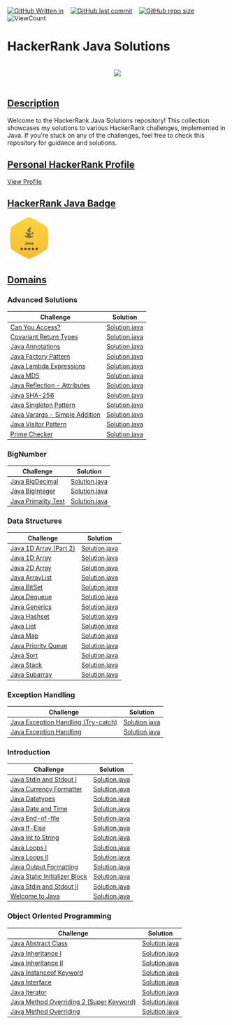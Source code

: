 
[![GitHub Written in](https://img.shields.io/badge/Written%20in-Java-blue)](https://shields.io/)&nbsp;&nbsp;&nbsp;
[![GitHub last commit](https://img.shields.io/github/last-commit/Pavith19/HackerRank-Java-Solutions)](https://github.com/Pavith19/HackerRank-Java-Solutions/commits/main)&nbsp;&nbsp;&nbsp;
[![GitHub repo size](https://img.shields.io/github/repo-size/Pavith19/HackerRank-Java-Solutions)](https://github.com/Pavith19/HackerRank-Java-Solutions/archive/main.zip)&nbsp;&nbsp;&nbsp;
![ViewCount](https://views.whatilearened.today/views/github/Pavith19/HackerRank-Java-Solutions.svg?cache=remove)

# HackerRank Java Solutions

<p align="center">  
	<br>
	<a href="https://www.hackerrank.com/profile/Pavith_DB">
        <img height=100 src="https://hrcdn.net/community-frontend/assets/brand/logo-new-white-green-a5cb16e0ae.svg"> 
    </a>
    <br>
    <br>
</p>

## [Description]()

Welcome to the HackerRank Java Solutions repository! This collection showcases my solutions to various HackerRank challenges, implemented in Java. If you're stuck on any of the challenges, feel free to check this repository for guidance and solutions.

## [Personal HackerRank Profile]()

[View Profile](https://www.hackerrank.com/profile/Pavith_DB)

## [HackerRank Java Badge]()

<a href="https://www.hackerrank.com/profile/Pavith_DB">
<img alt="30 Days of Code" src="Badge/java_5_star.png" width=100></a>

## [Domains]()

### Advanced Solutions

| Challenge | Solution | 
| ---- | ---- | 
| [Can You Access?](https://github.com/Pavith19/HackerRank-Java-Solutions/blob/main/Advanced/Can%20You%20Access_.java) | [Solution.java](https://github.com/Pavith19/HackerRank-Java-Solutions/blob/main/Advanced/Can%20You%20Access_.java) |
| [Covariant Return Types](https://github.com/Pavith19/HackerRank-Java-Solutions/blob/main/Advanced/Covariant%20Return%20Types.java) | [Solution.java](https://github.com/Pavith19/HackerRank-Java-Solutions/blob/main/Advanced/Covariant%20Return%20Types.java) |
| [Java Annotations](https://github.com/Pavith19/HackerRank-Java-Solutions/blob/main/Advanced/Java%20Annotations.java) | [Solution.java](https://github.com/Pavith19/HackerRank-Java-Solutions/blob/main/Advanced/Java%20Annotations.java) |
| [Java Factory Pattern](https://github.com/Pavith19/HackerRank-Java-Solutions/blob/main/Advanced/Java%20Factory%20Pattern.java) | [Solution.java](https://github.com/Pavith19/HackerRank-Java-Solutions/blob/main/Advanced/Java%20Factory%20Pattern.java) |
| [Java Lambda Expressions](https://github.com/Pavith19/HackerRank-Java-Solutions/blob/main/Advanced/Java%20Lambda%20Expressions.java) | [Solution.java](https://github.com/Pavith19/HackerRank-Java-Solutions/blob/main/Advanced/Java%20Lambda%20Expressions.java) |
| [Java MD5](https://github.com/Pavith19/HackerRank-Java-Solutions/blob/main/Advanced/Java%20MD5.java) | [Solution.java](https://github.com/Pavith19/HackerRank-Java-Solutions/blob/main/Advanced/Java%20MD5.java) |
| [Java Reflection - Attributes](https://github.com/Pavith19/HackerRank-Java-Solutions/blob/main/Advanced/Java%20Reflection%20-%20Attributes.java) | [Solution.java](https://github.com/Pavith19/HackerRank-Java-Solutions/blob/main/Advanced/Java%20Reflection%20-%20Attributes.java) |
| [Java SHA-256](https://github.com/Pavith19/HackerRank-Java-Solutions/blob/main/Advanced/Java%20SHA-256.java) | [Solution.java](https://github.com/Pavith19/HackerRank-Java-Solutions/blob/main/Advanced/Java%20SHA-256.java) |
| [Java Singleton Pattern](https://github.com/Pavith19/HackerRank-Java-Solutions/blob/main/Advanced/Java%20Singleton%20Pattern.java) | [Solution.java](https://github.com/Pavith19/HackerRank-Java-Solutions/blob/main/Advanced/Java%20Singleton%20Pattern.java) |
| [Java Varargs - Simple Addition](https://github.com/Pavith19/HackerRank-Java-Solutions/blob/main/Advanced/Java%20Varargs%20-%20Simple%20Addition.java) | [Solution.java](https://github.com/Pavith19/HackerRank-Java-Solutions/blob/main/Advanced/Java%20Varargs%20-%20Simple%20Addition.java) |
| [Java Visitor Pattern](https://github.com/Pavith19/HackerRank-Java-Solutions/blob/main/Advanced/Java%20Visitor%20Pattern.java) | [Solution.java](https://github.com/Pavith19/HackerRank-Java-Solutions/blob/main/Advanced/Java%20Visitor%20Pattern.java) |
| [Prime Checker](https://github.com/Pavith19/HackerRank-Java-Solutions/blob/main/Advanced/Prime%20Checker.java) | [Solution.java](https://github.com/Pavith19/HackerRank-Java-Solutions/blob/main/Advanced/Prime%20Checker.java) |

### BigNumber 

| Challenge | Solution | 
| ---- | ---- | 
| [Java BigDecimal](https://github.com/Pavith19/HackerRank-Java-Solutions/blob/main/BigNumber/Java%20BigDecimal.java) | [Solution.java](https://github.com/Pavith19/HackerRank-Java-Solutions/blob/main/BigNumber/Java%20BigDecimal.java) |
| [Java BigInteger](https://github.com/Pavith19/HackerRank-Java-Solutions/blob/main/BigNumber/Java%20BigInteger.java) | [Solution.java](https://github.com/Pavith19/HackerRank-Java-Solutions/blob/main/BigNumber/Java%20BigInteger.java) |
| [Java Primality Test](https://github.com/Pavith19/HackerRank-Java-Solutions/blob/main/BigNumber/Java%20Primality%20Test.java) | [Solution.java](https://github.com/Pavith19/HackerRank-Java-Solutions/blob/main/BigNumber/Java%20Primality%20Test.java) |

### Data Structures 

| Challenge | Solution | 
| ---- | ---- | 
| [Java 1D Array (Part 2)](https://github.com/Pavith19/HackerRank-Java-Solutions/blob/main/Data%20Structures/Java%201D%20Array%20(Part%202).java) | [Solution.java](https://github.com/Pavith19/HackerRank-Java-Solutions/blob/main/Data%20Structures/Java%201D%20Array%20(Part%202).java) |
| [Java 1D Array](https://github.com/Pavith19/HackerRank-Java-Solutions/blob/main/Data%20Structures/Java%201D%20Array.java) | [Solution.java](https://github.com/Pavith19/HackerRank-Java-Solutions/blob/main/Data%20Structures/Java%201D%20Array.java) |
| [Java 2D Array](https://github.com/Pavith19/HackerRank-Java-Solutions/blob/main/Data%20Structures/Java%202D%20Array.java) | [Solution.java](https://github.com/Pavith19/HackerRank-Java-Solutions/blob/main/Data%20Structures/Java%202D%20Array.java) |
| [Java ArrayList](https://github.com/Pavith19/HackerRank-Java-Solutions/blob/main/Data%20Structures/Java%20ArrayList.java) | [Solution.java](https://github.com/Pavith19/HackerRank-Java-Solutions/blob/main/Data%20Structures/Java%20ArrayList.java) |
| [Java BitSet](https://github.com/Pavith19/HackerRank-Java-Solutions/blob/main/Data%20Structures/Java%20BitSet.java) | [Solution.java](https://github.com/Pavith19/HackerRank-Java-Solutions/blob/main/Data%20Structures/Java%20BitSet.java) |
| [Java Dequeue](https://github.com/Pavith19/HackerRank-Java-Solutions/blob/main/Data%20Structures/Java%20Dequeue.java) | [Solution.java](https://github.com/Pavith19/HackerRank-Java-Solutions/blob/main/Data%20Structures/Java%20Dequeue.java) |
| [Java Generics](https://github.com/Pavith19/HackerRank-Java-Solutions/blob/main/Data%20Structures/Java%20Generics.java) | [Solution.java](https://github.com/Pavith19/HackerRank-Java-Solutions/blob/main/Data%20Structures/Java%20Generics.java) |
| [Java Hashset](https://github.com/Pavith19/HackerRank-Java-Solutions/blob/main/Data%20Structures/Java%20Hashset.java) | [Solution.java](https://github.com/Pavith19/HackerRank-Java-Solutions/blob/main/Data%20Structures/Java%20Hashset.java) |
| [Java List](https://github.com/Pavith19/HackerRank-Java-Solutions/blob/main/Data%20Structures/Java%20List.java) | [Solution.java](https://github.com/Pavith19/HackerRank-Java-Solutions/blob/main/Data%20Structures/Java%20List.java) |
| [Java Map](https://github.com/Pavith19/HackerRank-Java-Solutions/blob/main/Data%20Structures/Java%20Map.java) | [Solution.java](https://github.com/Pavith19/HackerRank-Java-Solutions/blob/main/Data%20Structures/Java%20Map.java) |
| [Java Priority Queue](https://github.com/Pavith19/HackerRank-Java-Solutions/blob/main/Data%20Structures/Java%20Priority%20Queue.java) | [Solution.java](https://github.com/Pavith19/HackerRank-Java-Solutions/blob/main/Data%20Structures/Java%20Priority%20Queue.java) |
| [Java Sort](https://github.com/Pavith19/HackerRank-Java-Solutions/blob/main/Data%20Structures/Java%20Sort.java) | [Solution.java](https://github.com/Pavith19/HackerRank-Java-Solutions/blob/main/Data%20Structures/Java%20Sort.java) |
| [Java Stack](https://github.com/Pavith19/HackerRank-Java-Solutions/blob/main/Data%20Structures/Java%20Stack.java) | [Solution.java](https://github.com/Pavith19/HackerRank-Java-Solutions/blob/main/Data%20Structures/Java%20Stack.java) |
| [Java Subarray](https://github.com/Pavith19/HackerRank-Java-Solutions/blob/main/Data%20Structures/Java%20Subarray.java) | [Solution.java](https://github.com/Pavith19/HackerRank-Java-Solutions/blob/main/Data%20Structures/Java%20Subarray.java) |

### Exception Handling 

| Challenge | Solution | 
| ---- | ---- | 
| [Java Exception Handling (Try-catch)](https://github.com/Pavith19/HackerRank-Java-Solutions/blob/main/Exception%20Handling/Java%20Exception%20Handling%20(Try-catch).java) | [Solution.java](https://github.com/Pavith19/HackerRank-Java-Solutions/blob/main/Exception%20Handling/Java%20Exception%20Handling%20(Try-catch).java) |
| [Java Exception Handling](https://github.com/Pavith19/HackerRank-Java-Solutions/blob/main/Exception%20Handling/Java%20Exception%20Handling.java) | [Solution.java](https://github.com/Pavith19/HackerRank-Java-Solutions/blob/main/Exception%20Handling/Java%20Exception%20Handling.java) |

### Introduction 

| Challenge | Solution | 
| ---- | ---- | 
| [Java Stdin and Stdout I](https://github.com/Pavith19/HackerRank-Java-Solutions/blob/main/Introduction/%20Java%20Stdin%20and%20Stdout%20I.java) | [Solution.java](https://github.com/Pavith19/HackerRank-Java-Solutions/blob/main/Introduction/%20Java%20Stdin%20and%20Stdout%20I.java) |
| [Java Currency Formatter](https://github.com/Pavith19/HackerRank-Java-Solutions/blob/main/Introduction/Java%20Currency%20Formatter.java) | [Solution.java](https://github.com/Pavith19/HackerRank-Java-Solutions/blob/main/Introduction/Java%20Currency%20Formatter.java) |
| [Java Datatypes](https://github.com/Pavith19/HackerRank-Java-Solutions/blob/main/Introduction/Java%20Datatypes.java) | [Solution.java](https://github.com/Pavith19/HackerRank-Java-Solutions/blob/main/Introduction/Java%20Datatypes.java) |
| [Java Date and Time](https://github.com/Pavith19/HackerRank-Java-Solutions/blob/main/Introduction/Java%20Date%20and%20Time.java) | [Solution.java](https://github.com/Pavith19/HackerRank-Java-Solutions/blob/main/Introduction/Java%20Date%20and%20Time.java) |
| [Java End-of-file](https://github.com/Pavith19/HackerRank-Java-Solutions/blob/main/Introduction/Java%20End-of-file.java) | [Solution.java](https://github.com/Pavith19/HackerRank-Java-Solutions/blob/main/Introduction/Java%20End-of-file.java) |
| [Java If-Else](https://github.com/Pavith19/HackerRank-Java-Solutions/blob/main/Introduction/Java%20If-Else.java) | [Solution.java](https://github.com/Pavith19/HackerRank-Java-Solutions/blob/main/Introduction/Java%20If-Else.java) |
| [Java Int to String](https://github.com/Pavith19/HackerRank-Java-Solutions/blob/main/Introduction/Java%20Int%20to%20String.java) | [Solution.java](https://github.com/Pavith19/HackerRank-Java-Solutions/blob/main/Introduction/Java%20Int%20to%20String.java) |
| [Java Loops I](https://github.com/Pavith19/HackerRank-Java-Solutions/blob/main/Introduction/Java%20Loops%20I.java) | [Solution.java](https://github.com/Pavith19/HackerRank-Java-Solutions/blob/main/Introduction/Java%20Loops%20I.java) |
| [Java Loops II](https://github.com/Pavith19/HackerRank-Java-Solutions/blob/main/Introduction/Java%20Loops%20II.java) | [Solution.java](https://github.com/Pavith19/HackerRank-Java-Solutions/blob/main/Introduction/Java%20Loops%20II.java) |
| [Java Output Formatting](https://github.com/Pavith19/HackerRank-Java-Solutions/blob/main/Introduction/Java%20Output%20Formatting.java) | [Solution.java](https://github.com/Pavith19/HackerRank-Java-Solutions/blob/main/Introduction/Java%20Output%20Formatting.java) |
| [Java Static Initializer Block](https://github.com/Pavith19/HackerRank-Java-Solutions/blob/main/Introduction/Java%20Static%20Initializer%20Block.java) | [Solution.java](https://github.com/Pavith19/HackerRank-Java-Solutions/blob/main/Introduction/Java%20Static%20Initializer%20Block.java) |
| [Java Stdin and Stdout II](https://github.com/Pavith19/HackerRank-Java-Solutions/blob/main/Introduction/Java%20Stdin%20and%20Stdout%20II.java) | [Solution.java](https://github.com/Pavith19/HackerRank-Java-Solutions/blob/main/Introduction/Java%20Stdin%20and%20Stdout%20II.java) |
| [Welcome to Java](https://github.com/Pavith19/HackerRank-Java-Solutions/blob/main/Introduction/Welcome%20to%20Java.java) | [Solution.java](https://github.com/Pavith19/HackerRank-Java-Solutions/blob/main/Introduction/Welcome%20to%20Java.java) |

### Object Oriented Programming 

| Challenge | Solution | 
| ---- | ---- | 
| [Java Abstract Class](https://github.com/Pavith19/HackerRank-Java-Solutions/blob/main/Object%20Oriented%20Programming/Java%20Abstract%20Class.java) | [Solution.java](https://github.com/Pavith19/HackerRank-Java-Solutions/blob/main/Object%20Oriented%20Programming/Java%20Abstract%20Class.java) |
| [Java Inheritance I](https://github.com/Pavith19/HackerRank-Java-Solutions/blob/main/Object%20Oriented%20Programming/Java%20Inheritance%20I.java) | [Solution.java](https://github.com/Pavith19/HackerRank-Java-Solutions/blob/main/Object%20Oriented%20Programming/Java%20Inheritance%20I.java) |
| [Java Inheritance II](https://github.com/Pavith19/HackerRank-Java-Solutions/blob/main/Object%20Oriented%20Programming/Java%20Inheritance%20II.java) | [Solution.java](https://github.com/Pavith19/HackerRank-Java-Solutions/blob/main/Object%20Oriented%20Programming/Java%20Inheritance%20II.java) |
| [Java Instanceof Keyword](https://github.com/Pavith19/HackerRank-Java-Solutions/blob/main/Object%20Oriented%20Programming/Java%20Instanceof%20keyword.java) | [Solution.java](https://github.com/Pavith19/HackerRank-Java-Solutions/blob/main/Object%20Oriented%20Programming/Java%20Instanceof%20keyword.java) |
| [Java Interface](https://github.com/Pavith19/HackerRank-Java-Solutions/blob/main/Object%20Oriented%20Programming/Java%20Interface.java) | [Solution.java](https://github.com/Pavith19/HackerRank-Java-Solutions/blob/main/Object%20Oriented%20Programming/Java%20Interface.java) |
| [Java Iterator](https://github.com/Pavith19/HackerRank-Java-Solutions/blob/main/Object%20Oriented%20Programming/Java%20Iterator.java) | [Solution.java](https://github.com/Pavith19/HackerRank-Java-Solutions/blob/main/Object%20Oriented%20Programming/Java%20Iterator.java) |
| [Java Method Overriding 2 (Super Keyword)](https://github.com/Pavith19/HackerRank-Java-Solutions/blob/main/Object%20Oriented%20Programming/Java%20Method%20Overriding%202%20(Super%20Keyword).java) | [Solution.java](https://github.com/Pavith19/HackerRank-Java-Solutions/blob/main/Object%20Oriented%20Programming/Java%20Method%20Overriding%202%20(Super%20Keyword).java) |
| [Java Method Overriding](https://github.com/Pavith19/HackerRank-Java-Solutions/blob/main/Object%20Oriented%20Programming/Java%20Method%20Overriding.java) | [Solution.java](https://github.com/Pavith19/HackerRank-Java-Solutions/blob/main/Object%20Oriented%20Programming/Java%20Method%20Overriding.java) |







